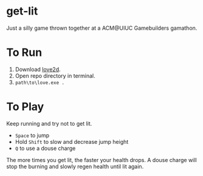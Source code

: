 # get-lit
Just a silly game thrown together at a ACM@UIUC Gamebuilders gamathon.

# To Run

1. Download [love2d](https://love2d.org/).
2. Open repo directory in terminal.
3. `path\to\love.exe .`

# To Play

Keep running and try not to get lit.

* `Space` to jump
* Hold `Shift` to slow and decrease jump height
* `Q` to use a douse charge

The more times you get lit, the faster your health drops.  A douse charge will stop the burning and slowly regen health until lit again. 
